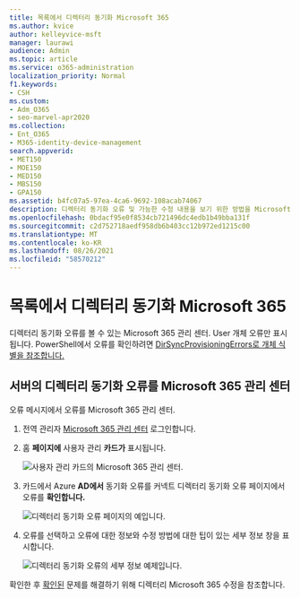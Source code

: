 ```yaml
---
title: 목록에서 디렉터리 동기화 Microsoft 365
ms.author: kvice
author: kelleyvice-msft
manager: laurawi
audience: Admin
ms.topic: article
ms.service: o365-administration
localization_priority: Normal
f1.keywords:
- CSH
ms.custom:
- Adm_O365
- seo-marvel-apr2020
ms.collection:
- Ent_O365
- M365-identity-device-management
search.appverid:
- MET150
- MOE150
- MED150
- MBS150
- GPA150
ms.assetid: b4fc07a5-97ea-4ca6-9692-108acab74067
description: 디렉터리 동기화 오류 및 가능한 수정 내용을 보기 위한 방법을 Microsoft 365 관리 센터.
ms.openlocfilehash: 0bdacf95e0f8534cb721496dc4edb1b49bba131f
ms.sourcegitcommit: c2d752718aedf958db6b403cc12b972ed1215c00
ms.translationtype: MT
ms.contentlocale: ko-KR
ms.lasthandoff: 08/26/2021
ms.locfileid: "58570212"
---
```

# <a name="view-directory-synchronization-errors-in-microsoft-365"></a>목록에서 디렉터리 동기화 Microsoft 365

디렉터리 동기화 오류를 볼 수 있는 Microsoft 365 관리 센터. User 개체 오류만 표시됩니다. PowerShell에서 오류를 확인하려면 [DirSyncProvisioningErrors로 개체 식별을 참조합니다.](/azure/active-directory/hybrid/how-to-connect-syncservice-duplicate-attribute-resiliency)

## <a name="view-directory-synchronization-errors-in-the-microsoft-365-admin-center"></a>서버의 디렉터리 동기화 오류를 Microsoft 365 관리 센터

오류 메시지에서 오류를 Microsoft 365 관리 센터.
  
1. 전역 관리자 [Microsoft 365 관리 센터](https://admin.microsoft.com) 로그인합니다. 
    
2. 홈 **페이지에** 사용자 관리 **카드가** 표시됩니다. 
    
    ![사용자 관리 카드의 Microsoft 365 관리 센터.](../media/060006e9-de61-49d5-8979-e77cda198e71.png)
  
3. 카드에서 Azure  **AD에서** 동기화 오류를 커넥트 디렉터리 동기화 오류 페이지에서 오류를 **확인합니다.**   
    
    ![디렉터리 동기화 오류 페이지의 예입니다.](../media/882094a3-80d3-4aae-b90b-78b27047974c.png)

4. 오류를 선택하고 오류에 대한 정보와 수정 방법에 대한 팁이 있는 세부 정보 창을 표시합니다.

   ![디렉터리 동기화 오류의 세부 정보 예제입니다.](../media/a6e302d4-6be7-4e3a-b4b5-81c5a2c02952.png)
  
확인한 후 [확인된](fix-problems-with-directory-synchronization.md) 문제를 해결하기 위해 디렉터리 Microsoft 365 수정을 참조합니다.